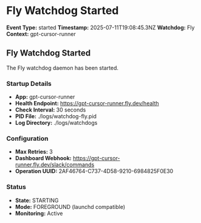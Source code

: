 # Fly Watchdog Started

**Event Type:** started
**Timestamp:** 2025-07-11T19:08:45.3NZ
**Watchdog:** Fly
**Context:** gpt-cursor-runner


## Fly Watchdog Started

The Fly watchdog daemon has been started.

### Startup Details
- **App:** gpt-cursor-runner
- **Health Endpoint:** https://gpt-cursor-runner.fly.dev/health
- **Check Interval:** 30 seconds
- **PID File:** ./logs/watchdog-fly.pid
- **Log Directory:** ./logs/watchdogs

### Configuration
- **Max Retries:** 3
- **Dashboard Webhook:** https://gpt-cursor-runner.fly.dev/slack/commands
- **Operation UUID:** 2AF46764-C737-4D58-9210-6984825F0E30

### Status
- **State:** STARTING
- **Mode:** FOREGROUND (launchd compatible)
- **Monitoring:** Active


